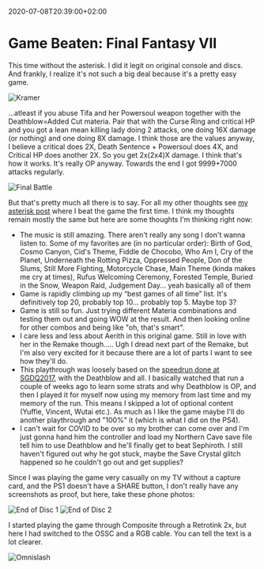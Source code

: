 2020-07-08T20:39:00+02:00
# Game Beaten: Final Fantasy VII

This time without the asterisk. I did it legit on original console and discs. And frankly, I realize it's not such a big deal because it's a pretty easy game.

![Kramer](https://lambdan.se/img/2020-07-12_14-57-55.878.gif)

...atleast if you abuse Tifa and her Powersoul weapon together with the Deathblow=Added Cut materia. Pair that with the Curse Ring and critical HP and you got a lean mean killing lady doing 2 attacks, one doing 16X damage (or nothing) and one doing 8X damage. 
I think those are the values anyway, I believe a critical does 2X, Death Sentence + Powersoul does 4X, and Critical HP does another 2X. 
So you get 2x(2x4)X damage. I think that's how it works. It's really OP anyway. Towards the end I got 9999+7000 attacks regularly.

![Final Battle](https://lambdan.se/img/2020-07-08_20-39-03.612581.jpg)

But that's pretty much all there is to say. For all my other thoughts see [my asterisk post](https://lambdan.se/blog/2020/06/24/game-beaten-final-fantasy-vii/) where I beat the game the first time. 
I think my thoughts remain mostly the same but here are some thoughts I'm thinking right now:

- The music is still amazing. There aren't really any song I don't wanna listen to. Some of my favorites are (in no particular order): Birth of God, Cosmo Canyon, Cid's Theme, Fiddle de Chocobo, Who Am I, Cry of the Planet, Underneath the Rotting Pizza, Oppressed People, Don of the Slums, Still More Fighting, Motorcycle Chase, Main Theme (kinda makes me cry at times), Rufus Welcoming Ceremony, Forested Temple, Buried in the Snow, Weapon Raid, Judgement Day... yeah basically all of them
- Game is rapidly climbing up my “best games of all time” list. It's definitively top 20, probably top 10... probably top 5. Maybe top 3? 
- Game is still so fun. Just trying different Materia combinations and testing them out and going WOW at the result. And then looking online for other combos and being like "oh, that's smart".
- I care less and less about Aerith in this original game. Still in love with her in the Remake though..... Ugh I dread next part of the Remake, but I'm also very excited for it because there are a lot of parts I want to see how they'll do.
- This playthrough was loosely based on the [speedrun done at SGDQ2017](https://www.youtube.com/watch?v=EWgb-Jrk5tQ), with the Deathblow and all. I basically watched that run a couple of weeks ago to learn some strats and why Deathblow is OP, and then I played it for myself now using my memory from last time and my memory of the run. This means I skipped a lot of optional content (Yuffie, Vincent, Wutai etc.). As much as I like the game maybe I'll do another playthrough and "100%" it (which is what I did on the PS4).
- I can't wait for COVID to be over so my brother can come over and I'm just gonna hand him the controller and load my Northern Cave save file tell him to use Deathblow and he'll finally get to beat Sephiroth. I still haven't figured out why he got stuck, maybe the Save Crystal glitch happened so he couldn't go out and get supplies?

Since I was playing the game very casually on my TV without a capture card, and the PS1 doesn't have a SHARE button, I don't really have any screenshots as proof, but here, take these phone photos: 

![End of Disc 1](https://lambdan.se/img/2020-07-08_20-33-43.898884.JPG)
![End of Disc 2](https://lambdan.se/img/2020-07-08_20-33-46.220268.JPG)
<figcaption>I started playing the game through Composite through a Retrotink 2x, but here I had switched to the OSSC and a RGB cable. You can tell the text is a lot clearer.</figcaption>

![Omnislash](https://lambdan.se/img/2020-07-08_20-33-50.880592.JPG)
